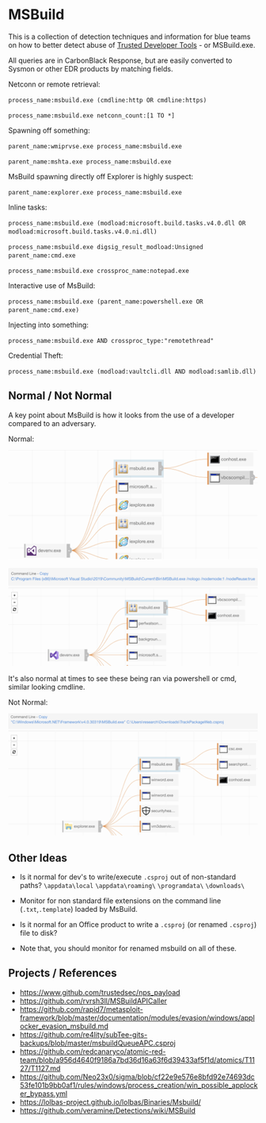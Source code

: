 # MSBuild

This is a collection of detection techniques and information for blue teams on how to better detect abuse of [Trusted Developer Tools](https://attack.mitre.org/techniques/T1127/) - or MSBuild.exe.

All queries are in CarbonBlack Response, but are easily converted to Sysmon or other EDR products by matching fields.

Netconn or remote retrieval:

`process_name:msbuild.exe (cmdline:http OR cmdline:https)`

`process_name:msbuild.exe netconn_count:[1 TO *]`

Spawning off something:

`parent_name:wmiprvse.exe process_name:msbuild.exe`

`parent_name:mshta.exe process_name:msbuild.exe`

MsBuild spawning directly off Explorer is highly suspect:

`parent_name:explorer.exe process_name:msbuild.exe`

Inline tasks:

`process_name:msbuild.exe (modload:microsoft.build.tasks.v4.0.dll OR modload:microsoft.build.tasks.v4.0.ni.dll)`

`process_name:msbuild.exe digsig_result_modload:Unsigned parent_name:cmd.exe`

`process_name:msbuild.exe crossproc_name:notepad.exe`

Interactive use of MsBuild:

`process_name:msbuild.exe (parent_name:powershell.exe OR parent_name:cmd.exe)`

Injecting into something:

`process_name:msbuild.exe AND crossproc_type:"remotethread"`


Credential Theft:

`process_name:msbuild.exe (modload:vaultcli.dll AND modload:samlib.dll)`


## Normal / Not Normal

A key point about MsBuild is how it looks from the use of a developer compared to an adversary.

Normal:

![MSBuild Normal](screenshots/normal1.png)

![MsBuild Normal 2](screenshots/normal2.png)

It's also normal at times to see these being ran via powershell or cmd, similar looking cmdline.

Not Normal:

![Not Normal MSBuild](screenshots/notnormal.png)

## Other Ideas

- Is it normal for dev's to write/execute `.csproj` out of non-standard paths? `\appdata\local` `\appdata\roaming\` `\programdata\` `\downloads\`

- Monitor for non standard file extensions on the command line (`.txt`,`.template`) loaded by MsBuild.

- Is it normal for an Office product to write a `.csproj` (or renamed `.csproj`) file to disk?

- Note that, you should monitor for renamed msbuild on all of these.

## Projects / References

- https://www.github.com/trustedsec/nps_payload
- https://github.com/rvrsh3ll/MSBuildAPICaller
- https://github.com/rapid7/metasploit-framework/blob/master/documentation/modules/evasion/windows/applocker_evasion_msbuild.md
- https://github.com/re4lity/subTee-gits-backups/blob/master/msbuildQueueAPC.csproj
- https://github.com/redcanaryco/atomic-red-team/blob/a956d4640f9186a7bd36d16a63f6d39433af5f1d/atomics/T1127/T1127.md
- https://github.com/Neo23x0/sigma/blob/cf22e9e576e8bfd92e74693dc53fe101b9bb0af1/rules/windows/process_creation/win_possible_applocker_bypass.yml
- https://lolbas-project.github.io/lolbas/Binaries/Msbuild/
- https://github.com/veramine/Detections/wiki/MSBuild
